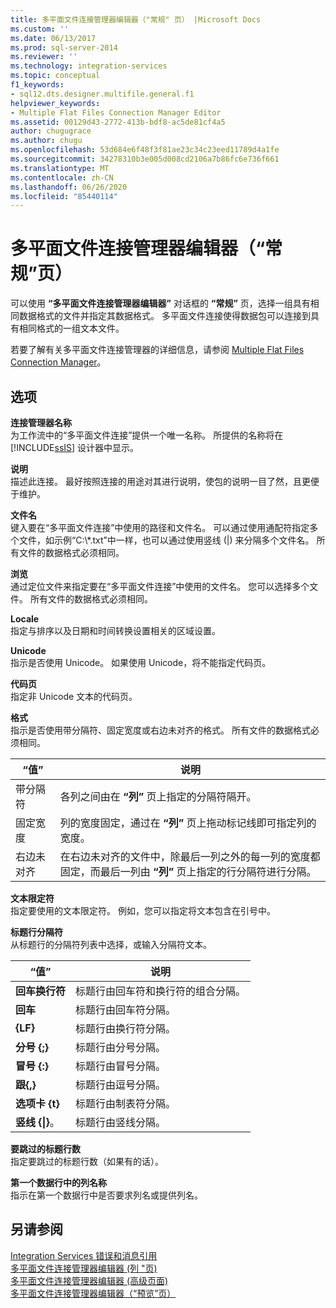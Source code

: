 ```yaml
---
title: 多平面文件连接管理器编辑器（"常规" 页） |Microsoft Docs
ms.custom: ''
ms.date: 06/13/2017
ms.prod: sql-server-2014
ms.reviewer: ''
ms.technology: integration-services
ms.topic: conceptual
f1_keywords:
- sql12.dts.designer.multifile.general.f1
helpviewer_keywords:
- Multiple Flat Files Connection Manager Editor
ms.assetid: 00129d43-2772-413b-bdf8-ac5de81cf4a5
author: chugugrace
ms.author: chugu
ms.openlocfilehash: 53d684e6f48f3f81ae23c34c23eed11789d4a1fe
ms.sourcegitcommit: 34278310b3e005d008cd2106a7b86fc6e736f661
ms.translationtype: MT
ms.contentlocale: zh-CN
ms.lasthandoff: 06/26/2020
ms.locfileid: "85440114"
---
```

# <a name="multiple-flat-files-connection-manager-editor-general-page"></a>多平面文件连接管理器编辑器（“常规”页）
  可以使用 **“多平面文件连接管理器编辑器”** 对话框的 **“常规”** 页，选择一组具有相同数据格式的文件并指定其数据格式。 多平面文件连接使得数据包可以连接到具有相同格式的一组文本文件。  
  
 若要了解有关多平面文件连接管理器的详细信息，请参阅 [Multiple Flat Files Connection Manager](connection-manager/multiple-flat-files-connection-manager.md)。  
  
## <a name="options"></a>选项  
 **连接管理器名称**  
 为工作流中的“多平面文件连接”提供一个唯一名称。 所提供的名称将在 [!INCLUDE[ssIS](../includes/ssis-md.md)] 设计器中显示。  
  
 **说明**  
 描述此连接。 最好按照连接的用途对其进行说明，使包的说明一目了然，且更便于维护。  
  
 **文件名**  
 键入要在“多平面文件连接”中使用的路径和文件名。 可以通过使用通配符指定多个文件，如示例“C:\\*.txt”中一样，也可以通过使用竖线 (|) 来分隔多个文件名。 所有文件的数据格式必须相同。  
  
 **浏览**  
 通过定位文件来指定要在“多平面文件连接”中使用的文件名。 您可以选择多个文件。 所有文件的数据格式必须相同。  
  
 **Locale**  
 指定与排序以及日期和时间转换设置相关的区域设置。  
  
 **Unicode**  
 指示是否使用 Unicode。 如果使用 Unicode，将不能指定代码页。  
  
 **代码页**  
 指定非 Unicode 文本的代码页。  
  
 **格式**  
 指示是否使用带分隔符、固定宽度或右边未对齐的格式。 所有文件的数据格式必须相同。  
  
|“值”|说明|  
|-----------|-----------------|  
|带分隔符|各列之间由在 **“列”** 页上指定的分隔符隔开。|  
|固定宽度|列的宽度固定，通过在 **“列”** 页上拖动标记线即可指定列的宽度。|  
|右边未对齐|在右边未对齐的文件中，除最后一列之外的每一列的宽度都固定，而最后一列由 **“列”** 页上指定的行分隔符进行分隔。|  
  
 **文本限定符**  
 指定要使用的文本限定符。 例如，您可以指定将文本包含在引号中。  
  
 **标题行分隔符**  
 从标题行的分隔符列表中选择，或输入分隔符文本。  
  
|“值”|说明|  
|-----------|-----------------|  
|**回车换行符**|标题行由回车符和换行符的组合分隔。|  
|**回车**|标题行由回车符分隔。|  
|**{LF}**|标题行由换行符分隔。|  
|**分号 {;}**|标题行由分号分隔。|  
|**冒号 {:}**|标题行由冒号分隔。|  
|**跟{,}**|标题行由逗号分隔。|  
|**选项卡 {t}**|标题行由制表符分隔。|  
|**竖线 {&#124;}**。|标题行由竖线分隔。|  
  
 **要跳过的标题行数**  
 指定要跳过的标题行数（如果有的话）。  
  
 **第一个数据行中的列名称**  
 指示在第一个数据行中是否要求列名或提供列名。  
  
## <a name="see-also"></a>另请参阅  
 [Integration Services 错误和消息引用](../../2014/integration-services/integration-services-error-and-message-reference.md)   
 [多平面文件连接管理器编辑器 &#40;列 "页&#41;](../../2014/integration-services/multiple-flat-files-connection-manager-editor-columns-page.md)   
 [多平面文件连接管理器编辑器 &#40;高级页面&#41;](../../2014/integration-services/multiple-flat-files-connection-manager-editor-advanced-page.md)   
 [多平面文件连接管理器编辑器（“预览”页）](../../2014/integration-services/multiple-flat-files-connection-manager-editor-preview-page.md)  
  
  
